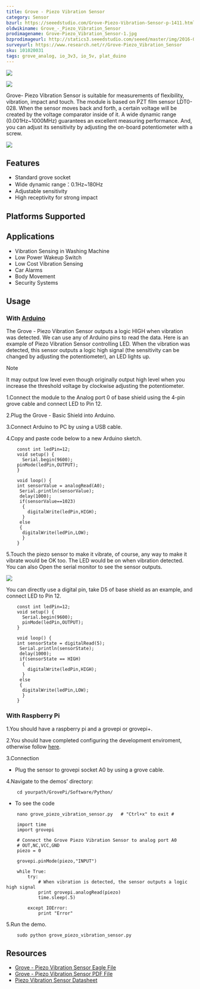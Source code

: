 ```yaml
---
title: Grove - Piezo Vibration Sensor
category: Sensor
bzurl: https://seeedstudio.com/Grove-Piezo-Vibration-Sensor-p-1411.html
oldwikiname: Grove_-_Piezo_Vibration_Sensor
prodimagename: Grove-Piezo_Vibration_Sensor-1.jpg
bzprodimageurl: http://statics3.seeedstudio.com/seeed/master/img/2016-06/VGKGp4ZlaglN4DMgnVAhUzUz.jpg
surveyurl: https://www.research.net/r/Grove-Piezo_Vibration_Sensor
sku: 101020031
tags: grove_analog, io_3v3, io_5v, plat_duino
---
```


![](https://raw.githubusercontent.com/SeeedDocument/Grove-Piezo_Vibration_Sensor/master/img/Grove-Piezo_Vibration_Sensor-1.jpg)

![](https://raw.githubusercontent.com/SeeedDocument/Grove-Piezo_Vibration_Sensor/master/img/Piezo_Vibration_Sensor_02.jpg)

Grove- Piezo Vibration Sensor is suitable for measurements of flexibility, vibration, impact and touch. The module is based on PZT film sensor LDT0-028. When the sensor moves back and forth, a certain voltage will be created by the voltage comparator inside of it. A wide dynamic range (0.001Hz~1000MHz) guarantees an excellent measuring performance. And, you can adjust its sensitivity by adjusting the on-board potentiometer with a screw.

[![](https://raw.githubusercontent.com/SeeedDocument/common/master/Get_One_Now_Banner.png)](http://www.seeedstudio.com/Grove-Piezo-Vibration-Sensor-p-1411.html)

Features
--------

-   Standard grove socket
-   Wide dynamic range：0.1Hz~180Hz
-   Adjustable sensitivity
-   High receptivity for strong impact

Platforms Supported
-------------------

Applications
------------

-   Vibration Sensing in Washing Machine
-   Low Power Wakeup Switch
-   Low Cost Vibration Sensing
-   Car Alarms
-   Body Movement
-   Security Systems

Usage
-----

### With [Arduino](/Arduino "Arduino")

The Grove - Piezo Vibration Sensor outputs a logic HIGH when vibration was detected. We can use any of Arduino pins to read the data. Here is an example of Piezo Vibration Sensor controlling LED. When the vibration was detected, this sensor outputs a logic high signal (the sensitivity can be changed by adjusting the potentiometer), an LED lights up.

<div class="admonition note">
<p class="admonition-title">Note</p>
It may output low level even though originally output high level when you increase the threshold voltage by clockwise adjusting the potentiometer.
</div>

1.Connect the module to the Analog port 0 of base shield using the 4-pin grove cable and connect LED to Pin 12.

2.Plug the Grove - Basic Shield into Arduino.

3.Connect Arduino to PC by using a USB cable.

4.Copy and paste code below to a new Arduino sketch.
```
    const int ledPin=12;
    void setup() {
      Serial.begin(9600);
    pinMode(ledPin,OUTPUT);
    } 
     
    void loop() {
    int sensorValue = analogRead(A0);
     Serial.println(sensorValue);
     delay(1000);
     if(sensorValue==1023)
      {
        digitalWrite(ledPin,HIGH);
      }
     else
     {
      digitalWrite(ledPin,LOW);
      }
    }
```

5.Touch the piezo sensor to make it vibrate, of course, any way to make it vibrate would be OK too. The LED would be on when vibration detected. You can also Open the serial monitor to see the sensor outputs.

![](https://raw.githubusercontent.com/SeeedDocument/Grove-Piezo_Vibration_Sensor/master/img/Grove-Piezo_Vibration_Sensor.jpg)

You can directly use a digital pin, take D5 of base shield as an example, and connect LED to Pin 12.

```
    const int ledPin=12;
    void setup() {
      Serial.begin(9600);
      pinMode(ledPin,OUTPUT);
    } 
     
    void loop() {
    int sensorState = digitalRead(5);
     Serial.println(sensorState);
     delay(1000);
     if(sensorState == HIGH)
      {
        digitalWrite(ledPin,HIGH);
      }
     else
     {
      digitalWrite(ledPin,LOW);
      }
    }
```

### With Raspberry Pi

1.You should have a raspberry pi and a grovepi or grovepi+.

2.You should have completed configuring the development enviroment, otherwise follow [here](/GrovePiPlus).

3.Connection

-   Plug the sensor to grovepi socket A0 by using a grove cable.

4.Navigate to the demos' directory:
```
    cd yourpath/GrovePi/Software/Python/
```
-   To see the code
```
    nano grove_piezo_vibration_sensor.py   # "Ctrl+x" to exit #
```
```
    import time
    import grovepi

    # Connect the Grove Piezo Vibration Sensor to analog port A0
    # OUT,NC,VCC,GND
    piezo = 0

    grovepi.pinMode(piezo,"INPUT")

    while True:
        try:
            # When vibration is detected, the sensor outputs a logic high signal
            print grovepi.analogRead(piezo)
            time.sleep(.5)

        except IOError:
            print "Error"
```

5.Run the demo.
```
    sudo python grove_piezo_vibration_sensor.py
```

Resources
---------

- [Grove - Piezo Vibration Sensor Eagle File](https://raw.githubusercontent.com/SeeedDocument/Grove-Piezo_Vibration_Sensor/master/res/Eagle.zip)
- [Grove - Piezo Vibration Sensor PDF File](https://raw.githubusercontent.com/SeeedDocument/Grove-Piezo_Vibration_Sensor/master/res/Gvove-Piezo_Vibration_Sensor.pdf)
- [Piezo Vibration Sensor Datasheet](https://raw.githubusercontent.com/SeeedDocument/Grove-Piezo_Vibration_Sensor/master/res/Piezo_Vibration_Sensor.pdf)


<!-- This Markdown file was created from http://www.seeedstudio.com/wiki/Grove_-_Piezo_Vibration_Sensor -->
